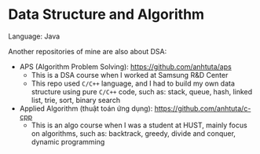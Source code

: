 # Data Structure and Algorithm

Language: Java

Another repositories of mine are also about DSA:

- APS (Algorithm Problem Solving): https://github.com/anhtuta/aps
  - This is a DSA course when I worked at Samsung R&D Center
  - This repo used `C/C++` language, and I had to build my own data structure using pure `C/C++` code, such as: stack, queue, hash, linked list, trie, sort, binary search
- Applied Algorithm (thuật toán ứng dụng): https://github.com/anhtuta/c-cpp
  - This is an algo course when I was a student at HUST, mainly focus on algorithms, such as: backtrack, greedy, divide and conquer, dynamic programming

